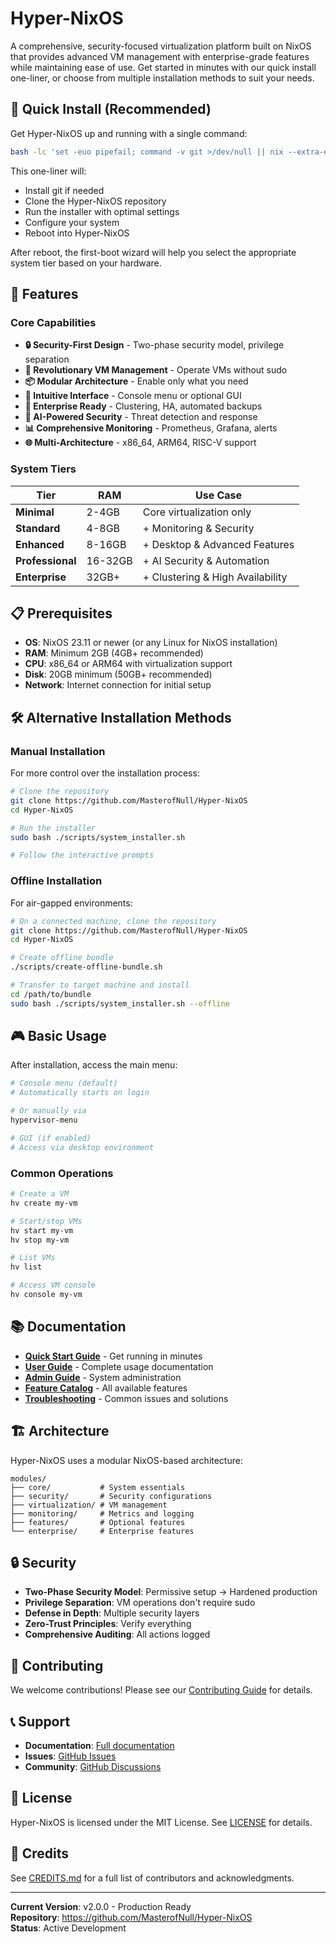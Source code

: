 # Hyper-NixOS

A comprehensive, security-focused virtualization platform built on NixOS that provides advanced VM management with enterprise-grade features while maintaining ease of use. Get started in minutes with our quick install one-liner, or choose from multiple installation methods to suit your needs.

## 🚀 Quick Install (Recommended)

Get Hyper-NixOS up and running with a single command:

```bash
bash -lc 'set -euo pipefail; command -v git >/dev/null || nix --extra-experimental-features "nix-command flakes" profile install nixpkgs#git; tmp="$(mktemp -d)"; git clone https://github.com/MasterofNull/Hyper-NixOS "$tmp/hyper"; cd "$tmp/hyper"; sudo env NIX_CONFIG="experimental-features = nix-command flakes" bash ./scripts/system_installer.sh --fast --hostname "$(hostname -s)" --action switch --source "$tmp/hyper" --reboot'
```

This one-liner will:
- Install git if needed
- Clone the Hyper-NixOS repository
- Run the installer with optimal settings
- Configure your system
- Reboot into Hyper-NixOS

After reboot, the first-boot wizard will help you select the appropriate system tier based on your hardware.

## 🎯 Features

### Core Capabilities
- **🔒 Security-First Design** - Two-phase security model, privilege separation
- **🚀 Revolutionary VM Management** - Operate VMs without sudo
- **📦 Modular Architecture** - Enable only what you need
- **🎨 Intuitive Interface** - Console menu or optional GUI
- **🔧 Enterprise Ready** - Clustering, HA, automated backups
- **🤖 AI-Powered Security** - Threat detection and response
- **📊 Comprehensive Monitoring** - Prometheus, Grafana, alerts
- **🌐 Multi-Architecture** - x86_64, ARM64, RISC-V support

### System Tiers
| Tier | RAM | Use Case |
|------|-----|----------|
| **Minimal** | 2-4GB | Core virtualization only |
| **Standard** | 4-8GB | + Monitoring & Security |
| **Enhanced** | 8-16GB | + Desktop & Advanced Features |
| **Professional** | 16-32GB | + AI Security & Automation |
| **Enterprise** | 32GB+ | + Clustering & High Availability |

## 📋 Prerequisites

- **OS**: NixOS 23.11 or newer (or any Linux for NixOS installation)
- **RAM**: Minimum 2GB (4GB+ recommended)
- **CPU**: x86_64 or ARM64 with virtualization support
- **Disk**: 20GB minimum (50GB+ recommended)
- **Network**: Internet connection for initial setup

## 🛠️ Alternative Installation Methods

### Manual Installation
For more control over the installation process:

```bash
# Clone the repository
git clone https://github.com/MasterofNull/Hyper-NixOS
cd Hyper-NixOS

# Run the installer
sudo bash ./scripts/system_installer.sh

# Follow the interactive prompts
```

### Offline Installation
For air-gapped environments:

```bash
# On a connected machine, clone the repository
git clone https://github.com/MasterofNull/Hyper-NixOS
cd Hyper-NixOS

# Create offline bundle
./scripts/create-offline-bundle.sh

# Transfer to target machine and install
cd /path/to/bundle
sudo bash ./scripts/system_installer.sh --offline
```

## 🎮 Basic Usage

After installation, access the main menu:

```bash
# Console menu (default)
# Automatically starts on login

# Or manually via
hypervisor-menu

# GUI (if enabled)
# Access via desktop environment
```

### Common Operations

```bash
# Create a VM
hv create my-vm

# Start/stop VMs
hv start my-vm
hv stop my-vm

# List VMs
hv list

# Access VM console
hv console my-vm
```

## 📚 Documentation

- **[Quick Start Guide](docs/QUICK_START.md)** - Get running in minutes
- **[User Guide](docs/user-guides/USER_GUIDE.md)** - Complete usage documentation
- **[Admin Guide](docs/admin-guides/ADMIN_GUIDE.md)** - System administration
- **[Feature Catalog](docs/FEATURE_CATALOG.md)** - All available features
- **[Troubleshooting](docs/TROUBLESHOOTING.md)** - Common issues and solutions

## 🏗️ Architecture

Hyper-NixOS uses a modular NixOS-based architecture:

```
modules/
├── core/           # System essentials
├── security/       # Security configurations
├── virtualization/ # VM management
├── monitoring/     # Metrics and logging
├── features/       # Optional features
└── enterprise/     # Enterprise features
```

## 🔒 Security

- **Two-Phase Security Model**: Permissive setup → Hardened production
- **Privilege Separation**: VM operations don't require sudo
- **Defense in Depth**: Multiple security layers
- **Zero-Trust Principles**: Verify everything
- **Comprehensive Auditing**: All actions logged

## 🤝 Contributing

We welcome contributions! Please see our [Contributing Guide](CONTRIBUTING.md) for details.

## 📞 Support

- **Documentation**: [Full documentation](docs/README.md)
- **Issues**: [GitHub Issues](https://github.com/MasterofNull/Hyper-NixOS/issues)
- **Community**: [GitHub Discussions](https://github.com/MasterofNull/Hyper-NixOS/discussions)

## 📜 License

Hyper-NixOS is licensed under the MIT License. See [LICENSE](LICENSE) for details.

## 🙏 Credits

See [CREDITS.md](CREDITS.md) for a full list of contributors and acknowledgments.

---

**Current Version**: v2.0.0 - Production Ready  
**Repository**: https://github.com/MasterofNull/Hyper-NixOS  
**Status**: Active Development